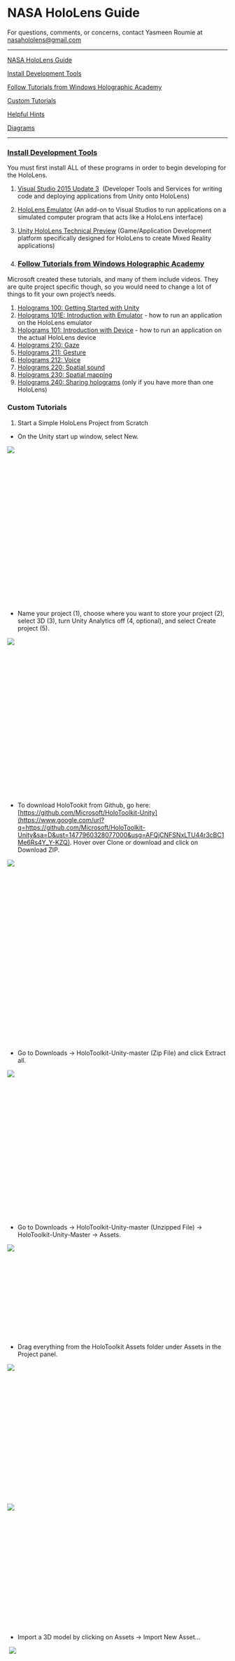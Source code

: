 # <span class="c0">NASA HoloLens Guide</span>

<span class="c11 c18">For questions, comments, or concerns, contact Yasmeen Roumie at</span> <span class="c6 c11">[nasahololens@gmail.com](mailto:nasahololens@gmail.com)</span><span class="c11 c18"> </span>

* * *

<span class="c0"></span>

<span></span>

<span class="c6">[NASA HoloLens Guide](#h.fljpowcdh0o)</span>

<span class="c6">[Install Development Tools](#h.i45zplaeilqv)</span>

<span class="c6">[Follow Tutorials from Windows Holographic Academy](#h.awmaex5kftb4)</span>

<span class="c6">[Custom Tutorials](#h.36jlj2buvrsh)</span>

<span class="c6">[Helpful Hints](#h.2psjuq4qw8lw)</span>

<span class="c6">[Diagrams](#h.hx22p7hyzuiy)</span>

<span></span>

* * *

<span></span>

### <span class="c6">[Install Development Tools](https://www.google.com/url?q=https://developer.microsoft.com/en-us/windows/holographic/install_the_tools&sa=D&ust=1477960328060000&usg=AFQjCNGoczCPdBlamiAfHfYYKpMpE7sBHA)</span>

<span>You must first install</span> <span class="c11 c0">ALL</span> <span>of these programs in order to begin developing for the HoloLens.</span>

1.  <span class="c6">[Visual Studio 2015 Update 3](https://www.google.com/url?q=http://dev.windows.com/downloads&sa=D&ust=1477960328062000&usg=AFQjCNF6Z61T9iL13YKBmDLfI53eGWSrFw)</span><span>  (Developer Tools and Services for writing code and deploying applications from Unity onto HoloLens)</span>
2.  <span class="c6">[HoloLens Emulator](https://www.google.com/url?q=http://go.microsoft.com/fwlink/?LinkID%3D799831&sa=D&ust=1477960328062000&usg=AFQjCNFPsS1HpfVV_3trR3c7UiEAsNuQnQ)</span><span> (An add-on to Visual Studios to run applications on a simulated computer program that acts like a HoloLens interface)</span>
3.  <span class="c6">[Unity HoloLens Technical Preview](https://www.google.com/url?q=http://aka.ms/HoloLensUnity&sa=D&ust=1477960328063000&usg=AFQjCNEbYTEjvsp_DqxbkxxIVcWf_8o2jw)</span><span> (Game/Application Development platform specifically designed for HoloLens to create Mixed Reality applications)</span>

1.  ### <span class="c6">[Follow Tutorials from Windows Holographic Academy](https://www.google.com/url?q=https://developer.microsoft.com/en-us/windows/holographic/academy&sa=D&ust=1477960328064000&usg=AFQjCNFfYB6yz3B9itGh6mbpJ6ZpJ6Marw)</span>

<span>Microsoft created these tutorials, and many of them include videos. They are quite project specific though, so you would need to change a lot of things to fit your own project’s needs.</span>

1.  <span class="c6">[Holograms 100: Getting Started with Unity](https://www.google.com/url?q=https://developer.microsoft.com/en-us/windows/holographic/holograms_100&sa=D&ust=1477960328065000&usg=AFQjCNH4Bole-MG8zEi1FQmCgoNn_GGC9A)</span>
2.  <span class="c6">[Holograms 101E: Introduction with Emulator](https://www.google.com/url?q=https://developer.microsoft.com/en-us/windows/holographic/holograms_101e&sa=D&ust=1477960328065000&usg=AFQjCNFcyy37Tg-dK5b2JrIax8rFI6bb5A)</span><span> - how to run an application on the HoloLens emulator</span>
3.  <span class="c6">[Holograms 101: Introduction with Device](https://www.google.com/url?q=https://developer.microsoft.com/en-us/windows/holographic/holograms_101&sa=D&ust=1477960328066000&usg=AFQjCNGdktwYEfRtYhvIRDYLUgpc851AJw)</span><span> - how to run an application on the actual HoloLens device</span>
4.  <span class="c6">[Holograms 210: Gaze](https://www.google.com/url?q=https://developer.microsoft.com/en-us/windows/holographic/holograms_210&sa=D&ust=1477960328067000&usg=AFQjCNFtzQDH8tmwinnoskmC0bs6UAYDMA)</span>
5.  <span class="c6">[Holograms 211: Gesture](https://www.google.com/url?q=https://developer.microsoft.com/en-us/windows/holographic/holograms_211&sa=D&ust=1477960328067000&usg=AFQjCNEXl8IxGpcvRYKtg3BP0jksNyrNCw)</span>
6.  <span class="c6">[Holograms 212: Voice](https://www.google.com/url?q=https://developer.microsoft.com/en-us/windows/holographic/holograms_212&sa=D&ust=1477960328068000&usg=AFQjCNE_eWRrPXMWyTiHbohFN3t1b9JwwA)</span>
7.  <span class="c6">[Holograms 220: Spatial sound](https://www.google.com/url?q=https://developer.microsoft.com/en-us/windows/holographic/holograms_220&sa=D&ust=1477960328069000&usg=AFQjCNGM-KawIOJL-xGWWqGl51oZqP0sQA)</span>
8.  <span class="c6">[Holograms 230: Spatial mapping](https://www.google.com/url?q=https://developer.microsoft.com/en-us/windows/holographic/holograms_230&sa=D&ust=1477960328070000&usg=AFQjCNHAzU4_mdjENkSQxfTRVPkUBP5fOQ)</span>
9.  <span class="c6">[Holograms 240: Sharing holograms](https://www.google.com/url?q=https://developer.microsoft.com/en-us/windows/holographic/holograms_240&sa=D&ust=1477960328071000&usg=AFQjCNFavzyLg4p83hx--XiJ-6CV3un5fQ)</span><span> (only if you have more than one HoloLens)</span>

### <span>Custom Tutorials</span>

1.  <span class="c13 c0">Start a Simple HoloLens Project from Scratch</span>

*   <span>On the Unity start up window, select</span> <span class="c0">New</span><span>.</span>

<span style="overflow: hidden; display: inline-block; margin: 0.00px 0.00px; border: 0.00px solid #000000; transform: rotate(0.00rad) translateZ(0px); -webkit-transform: rotate(0.00rad) translateZ(0px); width: 624.00px; height: 359.33px;">![](images/image14.png)</span>

*   <span>Name your project (1), choose where you want to store your project (2), select</span> <span class="c0">3D</span><span> (3), turn</span> <span class="c0">Unity Analytics</span><span> off (4, optional), and select</span> <span class="c0">Create project</span><span> (5).</span>

<span style="overflow: hidden; display: inline-block; margin: 0.00px 0.00px; border: 0.00px solid #000000; transform: rotate(0.00rad) translateZ(0px); -webkit-transform: rotate(0.00rad) translateZ(0px); width: 624.00px; height: 359.33px;">![](images/image04.png)</span>

*   <span>To download HoloTookit from Github, go here:</span> <span class="c6">[https://github.com/Microsoft/HoloToolkit-Unity](https://www.google.com/url?q=https://github.com/Microsoft/HoloToolkit-Unity&sa=D&ust=1477960328077000&usg=AFQjCNFSNxLTU44r3cBC1Me6Rs4Y_Y-KZQ)</span><span>. Hover over</span> <span class="c0">Clone or download</span><span> and click on</span> <span class="c0">Download ZIP</span><span>.</span>

<span style="overflow: hidden; display: inline-block; margin: 0.00px 0.00px; border: 0.00px solid #000000; transform: rotate(0.00rad) translateZ(0px); -webkit-transform: rotate(0.00rad) translateZ(0px); width: 624.00px; height: 418.67px;">![](images/image18.png)</span>

*   <span>Go to</span> <span class="c0">Downloads</span> <span>→</span><span class="c0"> HoloToolkit-Unity-master</span> <span>(Zip File) and click</span> <span class="c0">Extract all.</span>

<span style="overflow: hidden; display: inline-block; margin: 0.00px 0.00px; border: 0.00px solid #000000; transform: rotate(0.00rad) translateZ(0px); -webkit-transform: rotate(0.00rad) translateZ(0px); width: 624.00px; height: 335.79px;">![](images/image08.png)</span>

<span></span>

*   <span>Go to</span> <span class="c0">Downloads</span> <span>→</span> <span class="c0">HoloToolkit-Unity-master</span> <span>(Unzipped File) →</span> <span class="c0">HoloToolkit-Unity-Master</span><span> →</span> <span class="c0">Assets</span><span>.</span>

<span style="overflow: hidden; display: inline-block; margin: 0.00px 0.00px; border: 0.00px solid #000000; transform: rotate(0.00rad) translateZ(0px); -webkit-transform: rotate(0.00rad) translateZ(0px); width: 178.79px; height: 211.50px;">![](images/image03.png)</span>

*   <span>Drag</span> <span class="c11">everything</span> <span>from the HoloToolkit</span> <span class="c0">Assets</span><span> folder under</span> <span class="c0">Assets</span> <span>in the</span> <span class="c0">Project</span> <span>panel.</span>

<span style="overflow: hidden; display: inline-block; margin: 0.00px 0.00px; border: 0.00px solid #000000; transform: rotate(0.00rad) translateZ(0px); -webkit-transform: rotate(0.00rad) translateZ(0px); width: 560.00px; height: 304.58px;">![](images/image09.png)</span>

<span style="overflow: hidden; display: inline-block; margin: 0.00px 0.00px; border: 0.00px solid #000000; transform: rotate(0.00rad) translateZ(0px); -webkit-transform: rotate(0.00rad) translateZ(0px); width: 476.00px; height: 282.00px;">![](images/image10.png)</span>

*   <span>Import a 3D model by clicking on</span> <span class="c0">Assets</span><span> →</span> <span class="c0">Import New Asset...</span>

<span> </span><span style="overflow: hidden; display: inline-block; margin: 0.00px 0.00px; border: 0.00px solid #000000; transform: rotate(0.00rad) translateZ(0px); -webkit-transform: rotate(0.00rad) translateZ(0px); width: 297.00px; height: 269.83px;">![](images/image29.png)</span>

*   <span>Find the right model you want to import (Unity 5.4 only supports</span> <span class="c0">.Fbx</span><span>,</span><span class="c0"> .dae</span><span>,</span> <span class="c0">.3DS</span><span>,</span><span class="c0"> .dxf</span><span>,</span><span class="c0"> </span><span>and</span> <span class="c0">.obj</span><span> 3D files)</span>

<span style="overflow: hidden; display: inline-block; margin: 0.00px 0.00px; border: 0.00px solid #000000; transform: rotate(0.00rad) translateZ(0px); -webkit-transform: rotate(0.00rad) translateZ(0px); width: 624.00px; height: 347.54px;">![](images/image28.png)</span>

*   <span>Go to the</span> <span class="c0">Assets</span><span> folder in the</span> <span class="c0">Project</span><span> panel and locate your newly imported 3D model. Drag it into your</span> <span class="c0">Scene</span><span>.</span>

<span style="overflow: hidden; display: inline-block; margin: 0.00px 0.00px; border: 0.00px solid #000000; transform: rotate(0.00rad) translateZ(0px); -webkit-transform: rotate(0.00rad) translateZ(0px); width: 624.00px; height: 562.67px;">![](images/image25.png)</span>

*   <span>Adjust the</span> <span class="c0">Scale</span><span> of your model in the</span> <span class="c0">Inspector</span><span> panel to make it actually fit in the</span> <span class="c0">Scene</span><span> panel if it’s too big or make it large enough to be visible if it’s too small. Make the</span> <span class="c0">Position</span><span> the origin (0, 0, 0) because you will later place it inside another object.</span>

<span style="overflow: hidden; display: inline-block; margin: 0.00px 0.00px; border: 0.00px solid #000000; transform: rotate(0.00rad) translateZ(0px); -webkit-transform: rotate(0.00rad) translateZ(0px); width: 552.00px; height: 158.63px;">![](images/image06.png)</span>

*   <span>Go to</span> <span class="c0">File</span><span> →</span> <span class="c0">Save Scene As…</span><span> , create a new folder called</span> <span class="c0">Scenes</span><span> inside the</span> <span class="c0">Assets</span><span> folder of your Unity project, and save your new scene.</span>

<span style="overflow: hidden; display: inline-block; margin: 0.00px 0.00px; border: 0.00px solid #000000; transform: rotate(0.00rad) translateZ(0px); -webkit-transform: rotate(0.00rad) translateZ(0px); width: 619.00px; height: 25.00px;">![](images/image16.png)</span>

*   <span>In the</span> <span class="c0">Hierarchy</span> <span>panel, select the</span> <span class="c0">Main Camera</span><span>.</span>

<span style="overflow: hidden; display: inline-block; margin: 0.00px 0.00px; border: 0.00px solid #000000; transform: rotate(0.00rad) translateZ(0px); -webkit-transform: rotate(0.00rad) translateZ(0px); width: 399.00px; height: 109.00px;">![](images/image22.png)</span>

*   <span>In the</span> <span class="c0">Inspector</span> <span>panel, change the</span> <span class="c0">Position</span> <span>to (0, 0, 0). In the</span> <span class="c0">Clear Flags</span> <span>dropdown, choose</span> <span class="c0">Solid Color</span><span>. For</span> <span class="c0">Background</span><span>, make the color black → RGBA (0, 0, 0, 0). Change the</span> <span class="c0">Clipping Planes</span> <span>value for</span> <span class="c0">Near</span><span> from 0.3 to 0.85 to prevent the holograms from appearing too close to the user's’ eyes.</span>

<span style="overflow: hidden; display: inline-block; margin: 0.00px 0.00px; border: 0.00px solid #000000; transform: rotate(0.00rad) translateZ(0px); -webkit-transform: rotate(0.00rad) translateZ(0px); width: 498.50px; height: 473.17px;">![](images/image20.png)</span>

*   <span>Back in the</span> <span class="c0">Hierarchy</span> <span>panel, hover over</span> <span class="c0">Create</span><span> and click</span> <span class="c0">Create Empty</span><span>.</span>

<span style="overflow: hidden; display: inline-block; margin: 0.00px 0.00px; border: 0.00px solid #000000; transform: rotate(0.00rad) translateZ(0px); -webkit-transform: rotate(0.00rad) translateZ(0px); width: 445.50px; height: 366.43px;">![](images/image00.png)</span>

*   <span>Drag your 3D model directly under</span> <span class="c0">GameObject</span> <span>so that it is nested.</span>

<span style="overflow: hidden; display: inline-block; margin: 0.00px 0.00px; border: 0.00px solid #000000; transform: rotate(0.00rad) translateZ(0px); -webkit-transform: rotate(0.00rad) translateZ(0px); width: 514.48px; height: 282.37px;">![](images/image23.png)</span>

*   <span>Select</span> <span class="c0">GameObject</span><span> in the</span> <span class="c0">Hierarchy</span> <span>panel. In the</span> <span class="c0">Inspector</span> <span>panel, increase the</span> <span class="c0">Z Position</span><span> until your model is placed how you want it in front of the camera. To see a preview of what it will look like you can either select</span> <span class="c0">Main Camera</span><span> in the</span> <span class="c0">Hierarchy</span><span> and view the</span> <span class="c0">Camera Preview</span> <span>in the</span> <span class="c0">Scene</span><span> tab or just go to the</span> <span class="c0">Game</span><span> tab.</span>

<span style="overflow: hidden; display: inline-block; margin: 0.00px 0.00px; border: 0.00px solid #000000; transform: rotate(0.00rad) translateZ(0px); -webkit-transform: rotate(0.00rad) translateZ(0px); width: 624.00px; height: 150.67px;">![](images/image21.png)</span><span style="overflow: hidden; display: inline-block; margin: 0.00px 0.00px; border: 0.00px solid #000000; transform: rotate(0.00rad) translateZ(0px); -webkit-transform: rotate(0.00rad) translateZ(0px); width: 577.00px; height: 420.00px;">![](images/image02.png)</span><span style="overflow: hidden; display: inline-block; margin: 0.00px 0.00px; border: 0.00px solid #000000; transform: rotate(0.00rad) translateZ(0px); -webkit-transform: rotate(0.00rad) translateZ(0px); width: 573.00px; height: 427.00px;">![](images/image11.png)</span>

<span></span>

*   <span>Go to</span> <span class="c0">Edit</span><span> →</span> <span class="c0">Project Settings</span><span> →</span> <span class="c0">Quality</span><span>. In the</span> <span class="c0">Inspector</span><span> panel, click on the down arrow next to</span> <span class="c0">Default</span><span> and under the green Windows logo and select</span> <span class="c0">Fastest</span><span>.</span>

<span style="overflow: hidden; display: inline-block; margin: 0.00px 0.00px; border: 0.00px solid #000000; transform: rotate(0.00rad) translateZ(0px); -webkit-transform: rotate(0.00rad) translateZ(0px); width: 402.00px; height: 519.00px;">![](images/image07.png)</span><span style="overflow: hidden; display: inline-block; margin: 0.00px 0.00px; border: 0.00px solid #000000; transform: rotate(0.00rad) translateZ(0px); -webkit-transform: rotate(0.00rad) translateZ(0px); width: 412.50px; height: 316.69px;">![](images/image31.png)</span>

*   <span>Go to</span> <span class="c0">File</span> <span>→</span> <span class="c0">Build Settings</span><span>. Click</span> <span class="c0">Add Open Scenes</span><span> (1) and under</span> <span class="c0">Platform</span><span> on the left, select</span> <span class="c0">Windows Store</span><span>. For</span> <span class="c0">SDK</span><span>, choose</span> <span class="c0">Universal 10</span><span> (2) and for</span> <span class="c0">UWP Build Type</span><span> choose</span> <span class="c0">D3D</span> <span>(3). Under</span> <span class="c0">Debugging</span><span>, check off</span> <span class="c0">Unity C# Projects</span><span> (4). Click</span> <span class="c0">Player Settings</span> <span>(5).</span>

<span style="overflow: hidden; display: inline-block; margin: 0.00px 0.00px; border: 0.00px solid #000000; transform: rotate(0.00rad) translateZ(0px); -webkit-transform: rotate(0.00rad) translateZ(0px); width: 143.00px; height: 178.45px;">![](images/image27.png)</span><span style="overflow: hidden; display: inline-block; margin: 0.00px 0.00px; border: 0.00px solid #000000; transform: rotate(0.00rad) translateZ(0px); -webkit-transform: rotate(0.00rad) translateZ(0px); width: 382.00px; height: 368.49px;">![](images/image12.png)</span>

*   <span>In the</span> <span class="c0">Inspector</span><span> panel, make sure you’re in</span> <span class="c0">Settings for</span><span> </span><span class="c0">Windows Store</span> <span>tab. Expand</span> <span class="c0">Other Settings</span><span> and check off</span> <span class="c0">Virtual Reality Supported</span><span>. Add</span> <span class="c0">Windows Holographic</span><span> under</span> <span class="c0">Virtual Reality SDKs</span><span> if it’s not already there by clicking the “+” and selecting it.</span>

<span style="overflow: hidden; display: inline-block; margin: 0.00px 0.00px; border: 0.00px solid #000000; transform: rotate(0.00rad) translateZ(0px); -webkit-transform: rotate(0.00rad) translateZ(0px); width: 370.00px; height: 664.00px;">![](images/image24.png)</span><span style="overflow: hidden; display: inline-block; margin: 0.00px 0.00px; border: 0.00px solid #000000; transform: rotate(0.00rad) translateZ(0px); -webkit-transform: rotate(0.00rad) translateZ(0px); width: 307.00px; height: 81.28px;">![](images/image19.png)</span>

*   <span>Go back to the</span> <span class="c0">Build Settings</span> <span>window and click</span> <span class="c0">Build</span><span>.</span>
*   <span>Click on</span> <span class="c0">New Folder</span> <span>(1) and rename your folder (2) to something that will help you keep track of build versions--for example, Build01, Build02...Build99\. Click</span> <span class="c0">Select Folder</span><span> (3).</span>

<span style="overflow: hidden; display: inline-block; margin: 0.00px 0.00px; border: 0.00px solid #000000; transform: rotate(0.00rad) translateZ(0px); -webkit-transform: rotate(0.00rad) translateZ(0px); width: 561.00px; height: 313.19px;">![](images/image01.png)</span>

*   <span>Once the build is done, a file explorer window will pop up. Go to your build folder (e.g. Build01), then to the project folder inside that (e.g. Tutorial1), and double click on the AppX Manifest Source File named</span> <span class="c0">Package</span><span> to open it in Visual Studio.</span>

<span style="overflow: hidden; display: inline-block; margin: 0.00px 0.00px; border: 0.00px solid #000000; transform: rotate(0.00rad) translateZ(0px); -webkit-transform: rotate(0.00rad) translateZ(0px); width: 624.00px; height: 220.00px;">![](images/image13.png)</span>

*   <span>On</span><span class="c0"> </span><span>line 11 where it says</span> <span class="c0">TargetDeviceFamily</span><span>,</span><span class="c0"> </span><span>change</span> <span class="c0">Name=“Windows.Universal”</span><span> to</span> <span class="c0">Name=“Windows.Holographic”</span><span> and save the file (</span><span class="c0">Ctrl</span><span> +</span> <span class="c0">S</span><span>)</span>

<span style="overflow: hidden; display: inline-block; margin: 0.00px 0.00px; border: 0.00px solid #000000; transform: rotate(0.00rad) translateZ(0px); -webkit-transform: rotate(0.00rad) translateZ(0px); width: 624.00px; height: 40.00px;">![](images/image26.png)</span>

*   <span>Return to your build folder (e.g. Build01). Double click on the new</span> <span class="c0 c11">Microsoft Visual Studio Solution</span><span> file which is named after your project (e.g. Tutorial1).</span>

<span style="overflow: hidden; display: inline-block; margin: 0.00px 0.00px; border: 0.00px solid #000000; transform: rotate(0.00rad) translateZ(0px); -webkit-transform: rotate(0.00rad) translateZ(0px); width: 559.00px; height: 341.11px;">![](images/image05.png)</span>

*   <span>Visual Studio should open up again. Under the menu bar, there are three dropdown menus. In order, select</span> <span class="c0">Release</span><span>,</span> <span class="c0">x86</span><span>, and</span> <span class="c0">HoloLens Emulator</span> <span>OR</span> <span class="c0">Device</span><span>. Click where you just selected</span> <span class="c0">HoloLens Emulator</span><span> to run it on the emulator. If you chose</span> <span class="c0">Device</span><span>, you need to make sure your HoloLens is plugged into your computer via USB and the device itself must be turned on.</span>

<span style="overflow: hidden; display: inline-block; margin: 0.00px 0.00px; border: 0.00px solid #000000; transform: rotate(0.00rad) translateZ(0px); -webkit-transform: rotate(0.00rad) translateZ(0px); width: 624.00px; height: 70.67px;">![](images/image30.png)</span>

*   <span>It may take a bit of time to load up, but when your app is successfully deployed, an orange bar will appear at the bottom of the Visual Studios window.</span>
*   <span>In the</span> <span class="c0">Project</span><span> panel, go to</span> <span class="c0">Assets</span><span> →</span> <span class="c0">HoloToolkit</span><span> →</span> <span class="c0">Input</span><span> →</span> <span class="c0">Prefabs</span><span> and drag</span> <span class="c0">Cursor</span><span> into the</span> <span class="c0">Hierarchy</span><span> panel.</span>

<span style="overflow: hidden; display: inline-block; margin: 0.00px 0.00px; border: 0.00px solid #000000; transform: rotate(0.00rad) translateZ(0px); -webkit-transform: rotate(0.00rad) translateZ(0px); width: 624.00px; height: 306.67px;">![](images/image17.png)</span>

*   <span>In the</span> <span class="c0">Hierarchy</span><span>, select your</span> <span class="c0">GameObject</span><span>. In the</span> <span class="c0">Inspector</span> <span>panel, click</span> <span class="c0">Add Component</span><span>, type in</span> <span class="c0">Gaze Manager</span><span>, and select the first option. Do the same thing, but type in</span> <span class="c0">Gesture Manager</span> <span>this time.</span>

<span style="overflow: hidden; display: inline-block; margin: 0.00px 0.00px; border: 0.00px solid #000000; transform: rotate(0.00rad) translateZ(0px); -webkit-transform: rotate(0.00rad) translateZ(0px); width: 544.00px; height: 364.00px;">![](images/image15.png)</span>

<span></span>

<span></span>

1.  <span class="c13 c0">Opening Projects</span>

*   <span>Hover over</span> <span class="c0">File</span><span> and select</span> <span class="c0">Open Scene</span>

*   <span>Find the file you are looking for and click to open it</span>
*   <span>(Hint: if you are trying to open Holograms 210, click on</span> <span class="c0">Holograms 210</span><span>,</span> <span class="c0">Starting</span><span>, and then</span> <span class="c0">Model Explorer</span><span> to open the file)</span>
*   <span>(Hint: if you are trying to open Holograms 211, click on</span><span class="c0"> Holograms 211</span><span>, click on</span> <span class="c0">Holograms 211</span><span>,</span> <span class="c0">Starting</span><span>,</span> <span class="c0">Model Explorer</span><span>,</span> <span class="c0">Assets</span><span>,</span> <span class="c0">Scenes</span><span>, and then</span> <span class="c0">Model Explorer</span><span> to open the file)</span>
*   <span>(Hint: Always look for the unity extension when opening a file)</span>

<span></span>

1.  <span class="c13 c0">Importing 3D Models</span>

*   <span>Hover over</span> <span class="c0">Assets</span><span> in the upper left hand corner</span>
*   <span>Click</span> <span class="c0">import new asset</span>
*   <span>Find the right model you want to import (Unity 5.4 only supports</span> <span class="c0">.Fbx, .dae, .3DS, .dxf, and .obj</span><span> 3D files)</span>

<span>   </span>

1.  <span class="c0 c13">Rotation in Multiple Axes (X, Y, & Z)</span>

*   <span>Open up the</span><span class="c0"> GestureManager</span><span> script by double clicking on it</span>
*   <span>For Y-Axis: In line 35 of the code you want to add</span> <span class="c0">GestureSettings.NavigationY</span>
*   <span>For Z-Axis: In line 35 of the code you want to add</span> <span class="c0">GestureSettings.NavigationZ</span>
*   <span>Save that by pressing</span> <span class="c0">Ctrl S</span>
*   <span>Open up the</span> <span class="c0">GestureAction</span><span> script by double clicking on it</span>
*   <span>In lines 15-17, Add the following:</span>
*   <span class="c0">private float rotationFactorX</span> <span>(Line 15);</span><span class="c0"> </span>
*   <span class="c0">private float rotationFactorY;</span> <span>(Line 16)</span>
*   <span class="c0">private float rotationFactorZ</span><span> (Line 17);</span>
*   <span>Comment out:</span><span class="c0"> rotationFactor = GestureManager.Instance.NavigationPosition.x * RotationSensitivity;</span> <span>(Line 35)</span>
*   <span>Add these to Lines 36-37:</span>
*   <span class="c0">rotationFactorX = GestureManager.Instance.NavigationPosition.x * RotationSensitivity;</span><span> (Line 36)</span>
*   <span class="c0">rotationFactorY = GestureManager.Instance.NavigationPosition.y * RotationSensitivity;</span><span> (Line 37)</span>
*   <span>Comment out what Line 42 has for code and replace it with:</span>
*   <span class="c0">transform.Rotate(new Vector3(rotationFactorX, -1 * rotationFactorY, 0), Space.World);</span>
*   <span>Hint: Most of the time with the HoloLens, the correct transform.Rotate code would be</span> <span class="c0">transform.Rotate(new Vector3(rotationFactorY, rotationFactorX, 0), Space.World);</span><span> because of the HoloLens coordinate system</span>
*   <span>Save with</span> <span class="c0">Ctrl</span> <span>+</span> <span class="c0">S</span>
*   <span>Build and Deploy</span>

<span class="c13 c0"></span>

* * *

<span></span>

### <span>Helpful Hints</span>

1.  <span class="c0">Always make sure that Virtual Reality Supported is checked</span>

*   <span>To check if it is go to</span><span class="c0"> Edit</span><span>,</span> <span class="c0">Project Settings</span><span>,</span><span class="c0"> Player</span><span>, then click on the</span> <span class="c0">Windows Store icon</span><span> and check</span> <span class="c0">Virtual Reality Supported</span><span> (</span><span class="c0">Windows Holographic</span><span> should pop up if this is checked)</span>

1.  <span class="c0">C# code to do different functions can be found on the</span> <span class="c0 c14">[Unity](https://www.google.com/url?q=https://docs.unity3d.com/Manual/index.html&sa=D&ust=1477960328152000&usg=AFQjCNHR9tTQVfrpJ0FQ-oajDYFlWrIjuQ)</span><span class="c0"> website</span>
2.  <span class="c0">Decreasing the amount of polygons on a 3D model</span>

*   <span>Not an easy task but some polygons can be negated by going to</span><span class="c0"> Edit</span><span>,</span> <span class="c0">Project Settings</span><span>,</span> <span class="c0">Quality</span><span>, then on the</span> <span class="c0">Default</span><span> row under the</span> <span class="c0">Windows Store icon</span><span>, select the arrow and click on</span> <span class="c0">Fastest</span>
*   <span>You can export the file in a format such as .stl, then re-import to a compatible unity file.</span>

*   <span>This can be done by playing around with the functions that AutoCAD, Autodesk Inventor, Blender, and Creo have available.</span>

### <span>Diagrams</span>

1.  <span>Coming soon…</span>

<span></span>
